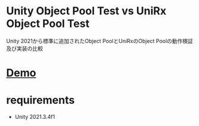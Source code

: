 # Unity Object Pool Test vs UniRx Object Pool Test

Unity 2021から標準に追加されたObject PoolとUniRxのObject Poolの動作検証及び実装の比較

# [Demo]()

# requirements

* Unity 2021.3.4f1
